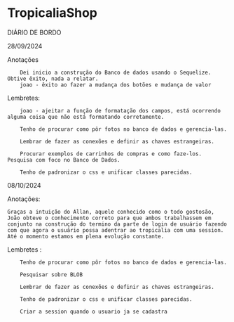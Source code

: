 ﻿# TropicaliaShop

DIÁRIO DE BORDO

28/09/2024
    
Anotações

        Dei inicio a construção do Banco de dados usando o Sequelize. Obtive êxito, nada a relatar.
        joao - êxito ao fazer a mudança dos botões e mudança de valor

 Lembretes:

        joao - ajeitar a função de formatação dos campos, está ocorrendo alguma coisa que não está formatando corretamente.
        
        Tenho de procurar como pôr fotos no banco de dados e gerencia-las.

        Lembrar de fazer as conexões e definir as chaves estrangeiras.

        Procurar exemplos de carrinhos de compras e como faze-los. Pesquisa com foco no Banco de Dados.

        Tenho de padronizar o css e unificar classes parecidas.
        
08/10/2024

Anotações:

    Graças a intuição do Allan, aquele conhecido como o todo gostosão, João obteve o conhecimento correto para que ambos trabalhassem em conjunto na construção do termino da parte de login de usuário fazendo com que agora o usuário possa adentrar ao tropicalia com uma session.
    Até o momento estamos em plena evolução constante.

 Lembretes :
        
        Tenho de procurar como pôr fotos no banco de dados e gerencia-las.

        Pesquisar sobre BLOB

        Lembrar de fazer as conexões e definir as chaves estrangeiras.

        Tenho de padronizar o css e unificar classes parecidas.

        Criar a session quando o usuario ja se cadastra
